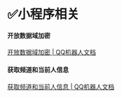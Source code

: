 # ✅小程序相关

####  

#### 开放数据域加密

[开放数据域加密 | QQ机器人文档](https://bot.q.qq.com/wiki/develop/api/miniapp/opendata.html)

 

#### 获取频道和当前人信息

[获取频道和当前人信息 | QQ机器人文档](https://bot.q.qq.com/wiki/develop/api/miniapp/interface.html)

 